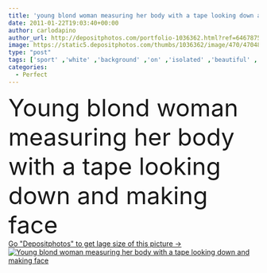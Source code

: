 ```yaml
---
title: 'young blond woman measuring her body with a tape looking down and making face'
date: 2011-01-22T19:03:40+00:00
author: carlodapino
author_url: http://depositphotos.com/portfolio-1036362.html?ref=64678756
image: https://static5.depositphotos.com/thumbs/1036362/image/470/4704806/api_thumb_450.jpg?forcejpeg=true
type: "post"
tags: ['sport' ,'white' ,'background' ,'on' ,'isolated' ,'beautiful' ,'happy' ,'girl' ,'female' ,'young' ,'people' ,'beauty' ,'cheerful' ,'cute' ,'caucasian' ,'healthy' ,'diet' ,'blond' ,'face' ,'care' ,'man' ,'line' ,'skin' ,'pretty' ,'figure' ,'woman' ,'fingers' ,'with' ,'measuring' ,'measure' ,'lifestyle' ,'weight' ,'skincare' ,'body' ,'abdomen' ,'belly' ,'fatness' ,'fit' ,'fitness' ,'stomach' ,'tape' ,'waist' ,'down' ,'looking' ,'toned' ,'leg' ,'sexy' ,'perfect' ,'attractive' ,'making' ]
categories: 
  - Perfect
---
```

<div aling="center">
            <font size="60"> Young blond woman measuring her body with a tape looking down and making face</font>   
</div>
<div>
    <a href='https://depositphotos.com/4704806/stock-photo-young-blond-woman-measuring-her.html?ref=64678756' target=_blank > Go "Depositphotos" to get lage size of this picture ->
        <img href='https://depositphotos.com/4704806/stock-photo-young-blond-woman-measuring-her.html?ref=64678756' src='https://static5.depositphotos.com/1036362/470/i/950/depositphotos_4704806-stock-photo-young-blond-woman-measuring-her.jpg?forcejpeg=true' alt='Young blond woman measuring her body with a tape looking down and making face' >
    </a>
</div>
